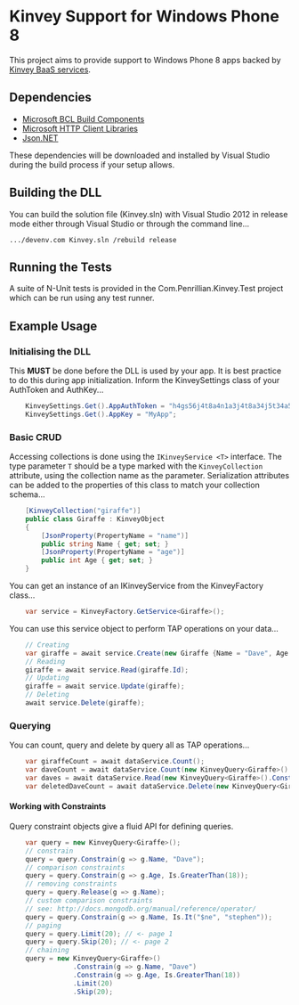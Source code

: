 # Kinvey Support for Windows Phone 8 #

This project aims to provide support to Windows Phone 8 apps backed by [Kinvey BaaS services](http://www.kinvey.com/).

## Dependencies ##

- [Microsoft BCL Build Components](http://nuget.org/packages/Microsoft.Bcl.Build/)
- [Microsoft HTTP Client Libraries](http://nuget.org/packages/Microsoft.Net.Http/2.1.10)
- [Json.NET](http://nuget.org/packages/Newtonsoft.Json/)

These dependencies will be downloaded and installed by Visual Studio during the build process if your setup allows.

## Building the DLL ##

You can build the solution file (Kinvey.sln) with Visual Studio 2012 in release mode either through Visual Studio or through the command line...

    .../devenv.com Kinvey.sln /rebuild release

## Running the Tests ##

A suite of N-Unit tests is provided in the Com.Penrillian.Kinvey.Test project which can be run using any test runner.

## Example Usage ##

### Initialising the DLL ###

This **MUST** be done before the DLL is used by your app. It is best practice to do this during app initialization. Inform the KinveySettings class of your AuthToken and AuthKey...

```c#
    KinveySettings.Get().AppAuthToken = "h4gs56j4t8a4n1a3j4t8a34j5t34a534fgag23bcxvz=";
    KinveySettings.Get().AppKey = "MyApp";
```

### Basic CRUD ###

Accessing collections is done using the 
`IKinveyService <T>` interface. The type parameter `T` should be a type marked with the `KinveyCollection` attribute, using the collection name as the parameter. Serialization attributes can be added to the properties of this class to match your collection schema...

```c#
    [KinveyCollection("giraffe")]
    public class Giraffe : KinveyObject
    {
        [JsonProperty(PropertyName = "name")]
        public string Name { get; set; }
        [JsonProperty(PropertyName = "age")]
        public int Age { get; set; }
    }
```

You can get an instance of an IKinveyService from the KinveyFactory class...

```c#
    var service = KinveyFactory.GetService<Giraffe>();
```

You can use this service object to perform TAP operations on your data...

```c#
	// Creating
    var giraffe = await service.Create(new Giraffe {Name = "Dave", Age = 42});
	// Reading
    giraffe = await service.Read(giraffe.Id);
	// Updating
    giraffe = await service.Update(giraffe);
	// Deleting
	await service.Delete(giraffe);
```

### Querying ###

You can count, query and delete by query all as TAP operations...

```c#
	var giraffeCount = await dataService.Count();
	var daveCount = await dataService.Count(new KinveyQuery<Giraffe>().Constrain(g => g.Name, "Dave"));
	var daves = await dataService.Read(new KinveyQuery<Giraffe>().Constrain(g => g.Name, "Dave"));
	var deletedDaveCount = await dataService.Delete(new KinveyQuery<Giraffe>().Constrain(g => g.Name, "Dave"));
```

#### Working with Constraints ####

Query constraint objects give a fluid API for defining queries. 

```c#
	var query = new KinveyQuery<Giraffe>();
	// constrain
	query = query.Constrain(g => g.Name, "Dave");
	// comparison constraints
	query = query.Constrain(g => g.Age, Is.GreaterThan(18));
	// removing constraints
	query = query.Release(g => g.Name);
	// custom comparison constraints
	// see: http://docs.mongodb.org/manual/reference/operator/
	query = query.Constrain(g => g.Name, Is.It("$ne", "stephen"));
	// paging
	query = query.Limit(20); // <- page 1
	query = query.Skip(20); // <- page 2
	// chaining
	query = new KinveyQuery<Giraffe>()
				.Constrain(g => g.Name, "Dave")
				.Constrain(g => g.Age, Is.GreaterThan(18))
				.Limit(20)
				.Skip(20);
```